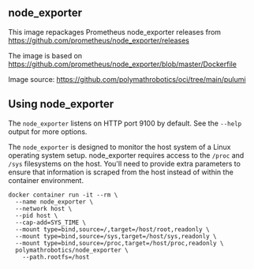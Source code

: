 node_exporter
-------------
This image repackages Prometheus node_exporter releases from
https://github.com/prometheus/node_exporter/releases

The image is based on
https://github.com/prometheus/node_exporter/blob/master/Dockerfile

Image source: https://github.com/polymathrobotics/oci/tree/main/pulumi

Using node_exporter
-------------------
The `node_exporter` listens on HTTP port 9100 by default. See the `--help`
output for more options.

The `node_exporter` is designed to monitor the host system of a Linux
operating system setup. node_exporter requires access to the `/proc`
and `/sys` filesystems on the host. You'll need to provide extra parameters
to ensure that information is scraped from the host instead of within
the container environment.

```
docker container run -it --rm \
  --name node_exporter \
  --network host \
  --pid host \
  --cap-add=SYS_TIME \
  --mount type=bind,source=/,target=/host/root,readonly \
  --mount type=bind,source=/sys,target=/host/sys,readonly \
  --mount type=bind,source=/proc,target=/host/proc,readonly \
  polymathrobotics/node_exporter \
    --path.rootfs=/host
```
